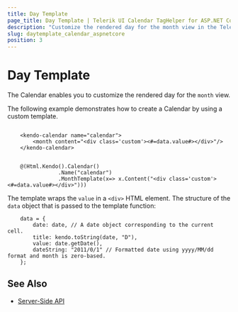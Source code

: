 ```yaml
---
title: Day Template
page_title: Day Template | Telerik UI Calendar TagHelper for ASP.NET Core
description: "Customize the rendered day for the month view in the Telerik UI Calendar TagHelper for ASP.NET Core (MVC 6 or ASP.NET Core MVC)."
slug: daytemplate_calendar_aspnetcore
position: 3
---
```


# Day Template

The Calendar enables you to customize the rendered day for the `month` view.

The following example demonstrates how to create a Calendar by using a custom template.

```tagHelper

    <kendo-calendar name="calendar">
        <month content="<div class='custom'><#=data.value#></div>"/>
    </kendo-calendar>

```
```cshtml

    @(Html.Kendo().Calendar()
                .Name("calendar")
                .MonthTemplate(x=> x.Content("<div class='custom'><#=data.value#></div>")))

```

The template wraps the `value` in a `<div>` HTML element. The structure of the `data` object that is passed to the template function:

```
    data = {
        date: date, // A date object corresponding to the current cell.
        title: kendo.toString(date, "D"),
        value: date.getDate(),
        dateString: "2011/0/1" // Formatted date using yyyy/MM/dd format and month is zero-based.
    };
```

## See Also

* [Server-Side API](/api/calendar)
